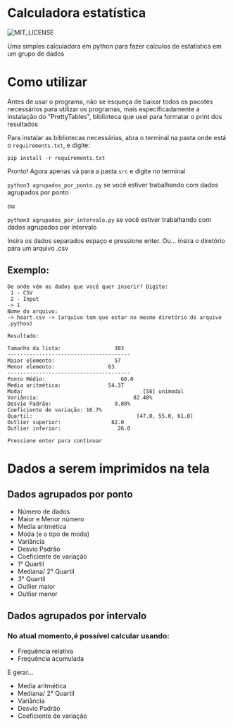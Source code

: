 # Calculadora estatística

![MIT_LICENSE](https://img.shields.io/badge/license-MIT-green)

Uma simples calculadora em python para fazer calculos de estatística em um grupo de dados

# Como utilizar

Antes de usar o programa, não se esqueça de baixar todos os pacotes necessários para utilizar os programas,
mais especificadamente a instalação do "PrettyTables", biblioteca que usei para formatar o print dos resultados

Para instalar as bibliotecas necessárias, abra o terminal na pasta onde está o ```requirements.txt```, e digite: 

``` pip install -r requirements.txt ``` 

Pronto! Agora apenas vá para a pasta ```src``` e digite no terminal

```python3 agrupados_por_ponto.py``` se você estiver trabalhando com dados agrupados por ponto 

ou

```python3 agrupados_por_intervalo.py``` se você estiver trabalhando com dados agrupados por intervalo

Insira os dados separados espaço e pressione enter. Ou... insira o diretório para um arquivo .csv 

## Exemplo:

```
De onde vêm os dados que você quer inserir? Digite:
 1 - CSV 
 2 - Input
-> 1
Nome do arquivo: 
-> heart.csv -> (arquivo tem que estar no mesmo diretório do arquivo .python)

Resultado:

Tamanho da lista:                 303
---------------------------------------
Maior elemento:                   57
Menor elemento:                 63
---------------------------------------
Ponto Médio:                        60.0
Media aritmética:               54.37
Moda:                                      [58] unimodal
Variância:                              82.48%
Desvio Padrão:                    9.08%
Coeficiente de variação: 16.7%
Quartil:                                 [47.0, 55.0, 61.0]
Outlier superior:                82.0
Outlier inferior:                  26.0

Pressione enter para continuar
```

# Dados a serem imprimidos na tela

## Dados agrupados por ponto

* Número de dados
* Maior e Menor número
* Media aritmética 
* Moda (e o tipo de moda)
* Variância
* Desvio Padrão
* Coeficiente de variação
* 1° Quartil
* Mediana/ 2° Quartil
* 3° Quartil
* Outlier maior
* Outlier menor

## Dados agrupados por intervalo

### No atual momento,é possível calcular usando: 

* Frequência relativa
* Frequência acumulada

E gerar...

* Media aritmética 
* Mediana/ 2° Quartil
* Variância
* Desvio Padrão
* Coeficiente de variação
